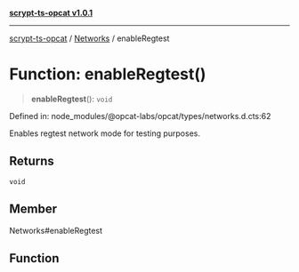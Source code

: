 [**scrypt-ts-opcat v1.0.1**](../../../README.md)

***

[scrypt-ts-opcat](../../../README.md) / [Networks](../README.md) / enableRegtest

# Function: enableRegtest()

> **enableRegtest**(): `void`

Defined in: node\_modules/@opcat-labs/opcat/types/networks.d.cts:62

Enables regtest network mode for testing purposes.

## Returns

`void`

## Member

Networks#enableRegtest

## Function
